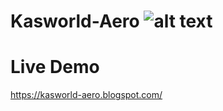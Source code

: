 # Kasworld-Aero ![alt text](https://3.bp.blogspot.com/-LWBcmlIv6HY/XwlEqx7LUMI/AAAAAAAAFNg/hFI24yPnk6EsQqjSTMHCKAvlK2HApklDACPcBGAsYHg/s19/K-A-Logo.png.png)

# Live Demo
https://kasworld-aero.blogspot.com/
